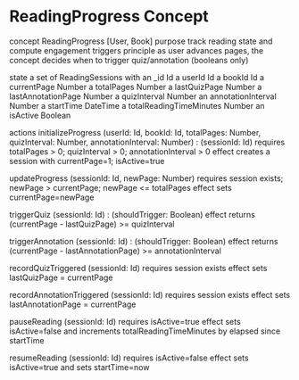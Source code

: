 # ReadingProgress Concept

concept ReadingProgress [User, Book]
purpose track reading state and compute engagement triggers
principle as user advances pages, the concept decides when to trigger quiz/annotation (booleans only)

state
  a set of ReadingSessions with
    an _id Id
    a userId Id
    a bookId Id
    a currentPage Number
    a totalPages Number
    a lastQuizPage Number
    a lastAnnotationPage Number
    a quizInterval Number
    an annotationInterval Number
    a startTime DateTime
    a totalReadingTimeMinutes Number
    an isActive Boolean

actions
  initializeProgress (userId: Id, bookId: Id, totalPages: Number, quizInterval: Number, annotationInterval: Number) : (sessionId: Id)
    requires totalPages > 0; quizInterval > 0; annotationInterval > 0
    effect creates a session with currentPage=1; isActive=true

  updateProgress (sessionId: Id, newPage: Number)
    requires session exists; newPage > currentPage; newPage <= totalPages
    effect sets currentPage=newPage

  triggerQuiz (sessionId: Id) : (shouldTrigger: Boolean)
    effect returns (currentPage - lastQuizPage) >= quizInterval

  triggerAnnotation (sessionId: Id) : (shouldTrigger: Boolean)
    effect returns (currentPage - lastAnnotationPage) >= annotationInterval

  recordQuizTriggered (sessionId: Id)
    requires session exists
    effect sets lastQuizPage = currentPage

  recordAnnotationTriggered (sessionId: Id)
    requires session exists
    effect sets lastAnnotationPage = currentPage

  pauseReading (sessionId: Id)
    requires isActive=true
    effect sets isActive=false and increments totalReadingTimeMinutes by elapsed since startTime

  resumeReading (sessionId: Id)
    requires isActive=false
    effect sets isActive=true and sets startTime=now
